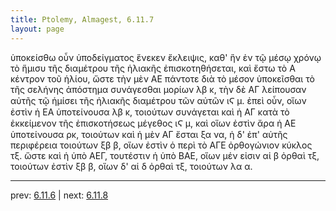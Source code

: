 ```yaml
---
title: Ptolemy, Almagest, 6.11.7
layout: page
---
```


ὑποκείσθω οὖν ὑποδείγματος ἕνεκεν ἔκλειψις, καθ' ἣν ἐν τῷ μέσῳ χρόνῳ τὸ ἥμισυ τῆς διαμέτρου τῆς ἡλιακῆς ἐπισκοτηθήσεται, καὶ ἔστω τὸ Α κέντρον τοῦ ἡλίου, ὥστε τὴν μὲν ΑΕ πάντοτε διὰ τὸ μέσον ὑποκεῖσθαι τὸ τῆς σελήνης ἀπόστημα συνάγεσθαι μορίων λβ κ, τὴν δὲ ΑΓ λείπουσαν αὐτῆς τῷ ἡμίσει τῆς ἡλιακῆς διαμέτρου τῶν αὐτῶν ιϚ μ. ἐπεὶ οὖν, οἵων ἐστὶν ἡ ΕΑ ὑποτείνουσα λβ κ, τοιούτων συνάγεται καὶ ἡ ΑΓ κατὰ τὸ ἐκκείμενον τῆς ἐπισκοτήσεως μέγεθος ιϚ μ, καὶ οἵων ἐστὶν ἄρα ἡ ΑΕ ὑποτείνουσα ρκ, τοιούτων καὶ ἡ μὲν ΑΓ ἔσται ξα να, ἡ δ' ἐπ' αὐτῆς περιφέρεια τοιούτων ξβ β, οἵων ἐστὶν ὁ περὶ τὸ ΑΓΕ ὀρθογώνιον κύκλος τξ. ὥστε καὶ ἡ ὑπὸ ΑΕΓ, τουτέστιν ἡ ὑπὸ ΒΑΕ, οἵων μέν εἰσιν αἱ β ὀρθαὶ τξ, τοιούτων ἐστὶν ξβ β, οἵων δ' αἱ δ ὀρθαὶ τξ, τοιούτων λα α. 

---

prev: [6.11.6](../6.11.6/) | next: [6.11.8](../6.11.8/)

